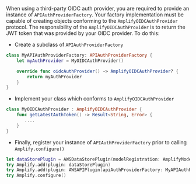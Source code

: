 When using a third-party OIDC auth provider, you are required to provide an instance of `APIAuthProviderFactory`. Your factory implementation must be capable of creating objects conforming to the `AmplifyOIDCAuthProvider` protocol.  The responsibility of the `AmplifyOIDCAuthProvider` is to return the JWT token that was provided by your OIDC provider. To do this:
* Create a subclass of `APIAuthProviderFactory`
```swift
class MyAPIAuthProviderFactory: APIAuthProviderFactory {
    let myAuthProvider = MyOIDCAuthProvider()

    override func oidcAuthProvider() -> AmplifyOIDCAuthProvider? {
        return myAuthProvider
    }
}
```

* Implement your class which conforms to `AmplifyOIDCAuthProvider`
```swift
class MyOIDCAuthProvider : AmplifyOIDCAuthProvider {
    func getLatestAuthToken() -> Result<String, Error> {
       ....
    }
}
```
* Finally, register your instance of `APIAuthProviderFactory` prior to calling `Amplify.configure()`
```swift
let dataStorePlugin = AWSDataStorePlugin(modelRegistration: AmplifyModels())
try Amplify.add(plugin: dataStorePlugin)
try Amplify.add(plugin: AWSAPIPlugin(apiAuthProviderFactory: MyAPIAuthProviderFactory()))
try Amplify.configure()
```
